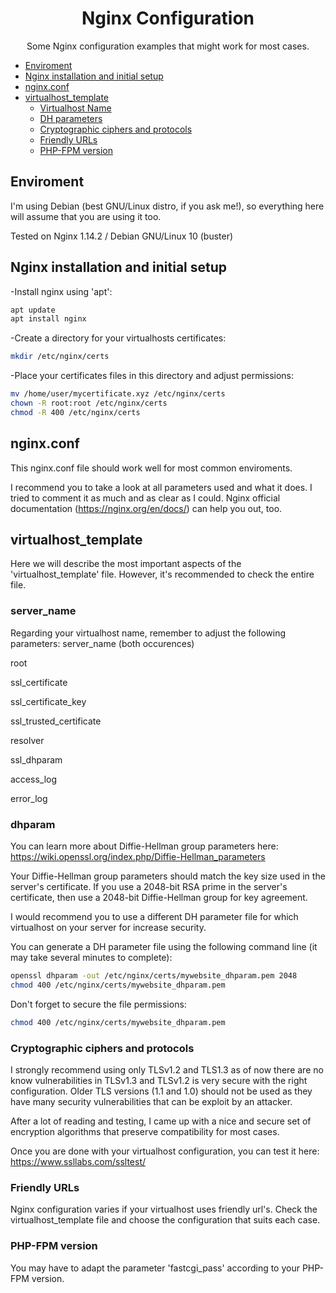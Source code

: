 <h1 align="center">Nginx Configuration

</h1>
<p align="center">Some Nginx configuration examples that might work for most cases.</p>

<!--ts-->
* [Enviroment](#enviroment)
* [Nginx installation and initial setup](#installation)
* [nginx.conf](#nginxconf)
* [virtualhost_template](#virtualhosttemplate)
  * [Virtualhost Name](#server_name)
  * [DH parameters](#dhparam)
  * [Cryptographic ciphers and protocols](#tls)
  * [Friendly URLs](#friendlyurls)
  * [PHP-FPM version](#phpfpm)
<!--te-->

<h2>Enviroment</h2>

I'm using Debian (best GNU/Linux distro, if you ask me!), so everything here will assume that you are using it too.

Tested on Nginx 1.14.2 / Debian GNU/Linux 10 (buster)


<h2>Nginx installation and initial setup</h2>

-Install nginx using 'apt':
```bash
apt update
apt install nginx
```

-Create a directory for your virtualhosts certificates:
```bash
mkdir /etc/nginx/certs
```

-Place your certificates files in this directory and adjust permissions:
```bash
mv /home/user/mycertificate.xyz /etc/nginx/certs
chown -R root:root /etc/nginx/certs
chmod -R 400 /etc/nginx/certs
```


<h2>nginx.conf</h2>

This nginx.conf file should work well for most common enviroments.

I recommend you to take a look at all parameters used and what it does. I tried to comment it as much and as clear as I could. Nginx official documentation (https://nginx.org/en/docs/) can help you out, too.


<h2>virtualhost_template</h2>

Here we will describe the most important aspects of the 'virtualhost_template' file. However, it's recommended to check the entire file.


<h3>server_name</h3>

Regarding your virtualhost name, remember to adjust the following parameters:
server_name (both occurences)

root

ssl_certificate

ssl_certificate_key

ssl_trusted_certificate

resolver

ssl_dhparam

access_log

error_log


<h3>dhparam</h3>

You can learn more about Diffie-Hellman group parameters here: https://wiki.openssl.org/index.php/Diffie-Hellman_parameters

Your Diffie-Hellman group parameters should match the key size used in the server's certificate. If you use a 2048-bit RSA prime in the server's certificate, then use a 2048-bit Diffie-Hellman group for key agreement.

I would recommend you to use a different DH parameter file for which virtualhost on your server for increase security.

You can generate a DH parameter file using the following command line (it may take several minutes to complete):

```bash
openssl dhparam -out /etc/nginx/certs/mywebsite_dhparam.pem 2048
chmod 400 /etc/nginx/certs/mywebsite_dhparam.pem
```

Don't forget to secure the file permissions:
```bash
chmod 400 /etc/nginx/certs/mywebsite_dhparam.pem
```


<h3>Cryptographic ciphers and protocols</h3>
I strongly recommend using only TLSv1.2 and TLS1.3 as of now there are no know vulnerabilities in TLSv1.3 and TLSv1.2 is very secure with the right configuration. Older TLS versions (1.1 and 1.0) should not be used as they have many security vulnerabilities that can be exploit by an attacker.

After a lot of reading and testing, I came up with a nice and secure set of encryption algorithms that preserve compatibility for most cases.

Once you are done with your virtualhost configuration, you can test it here: https://www.ssllabs.com/ssltest/


<h3>Friendly URLs</h3>

Nginx configuration varies if your virtualhost uses friendly url's. Check the virtualhost_template file and choose the configuration that suits each case.


<h3>PHP-FPM version</h3>

You may have to adapt the parameter 'fastcgi_pass' according to your PHP-FPM version.
